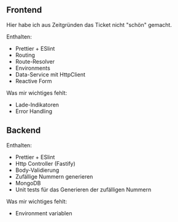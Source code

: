 ## Frontend

Hier habe ich aus Zeitgründen das Ticket nicht "schön" gemacht.

Enthalten:
- Prettier + ESlint
- Routing
- Route-Resolver
- Environments
- Data-Service mit HttpClient
- Reactive Form

Was mir wichtiges fehlt:
- Lade-Indikatoren
- Error Handling

## Backend

Enthalten:
- Prettier + ESlint
- Http Controller (Fastify)
- Body-Validierung
- Zufällige Nummern generieren
- MongoDB
- Unit tests für das Generieren der zufälligen Nummern

Was mir wichtiges fehlt:
- Environment variablen
